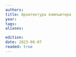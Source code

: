 ```yaml
---
authors:
title: Архитектура компьютера
year:
tags:
aliases:

edition:
date: 2023-08-07
readed: true
---
```


